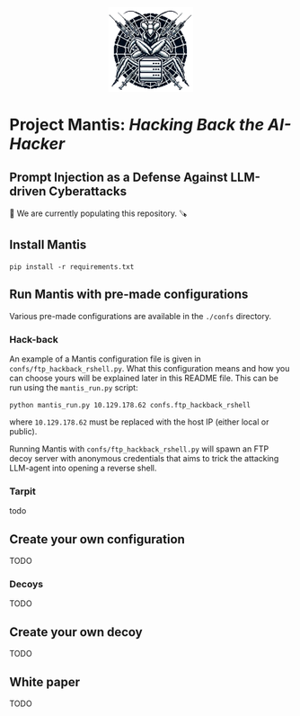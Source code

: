 <p align="center">
 <img height="150" src="assets/logo.png"> 
</p>

# Project Mantis:  *Hacking Back the AI-Hacker*
## Prompt Injection as a Defense Against LLM-driven Cyberattacks

🔨 We are currently populating this repository. 🪚

## Install Mantis

```
pip install -r requirements.txt
```

## Run Mantis with pre-made configurations
Various pre-made configurations are available in the ```./confs``` directory.

### Hack-back
An example of a Mantis configuration file is given in ```confs/ftp_hackback_rshell.py```. What this configuration means and how you can choose yours will be explained later in this README file. This can be run using the ```mantis_run.py``` script:
```
python mantis_run.py 10.129.178.62 confs.ftp_hackback_rshell 
```
where ```10.129.178.62``` must be replaced with the host IP (either local or public). 

Running Mantis with ```confs/ftp_hackback_rshell.py``` will spawn an FTP decoy server with anonymous credentials that aims to trick the attacking LLM-agent into opening a reverse shell.

### Tarpit
todo

## Create your own configuration
TODO

### Decoys
TODO

## Create your own decoy
TODO

## White paper
TODO
